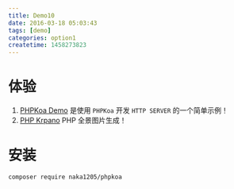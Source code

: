 ```yaml
---
title: Demo10
date: 2016-03-18 05:03:43
tags: [demo]
categories: option1
createtime: 1458273823
---
```

体验
=======
1. [PHPKoa Demo](https://github.com/naka1205/phpkoa_demo) 是使用 `PHPKoa` 开发 `HTTP SERVER` 的一个简单示例！
2. [PHP Krpano](https://github.com/naka1205/phpkrpano) PHP 全景图片生成！

安装
=======
```
composer require naka1205/phpkoa
```